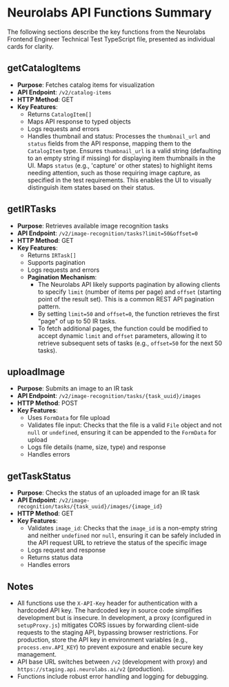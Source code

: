 # Neurolabs API Functions Summary

The following sections describe the key functions from the Neurolabs Frontend Engineer Technical Test TypeScript file, presented as individual cards for clarity.

## getCatalogItems

- **Purpose**: Fetches catalog items for visualization
- **API Endpoint**: `/v2/catalog-items`
- **HTTP Method**: GET
- **Key Features**:
  - Returns `CatalogItem[]`
  - Maps API response to typed objects
  - Logs requests and errors
  - Handles thumbnail and status: Processes the `thumbnail_url` and `status` fields from the API response, mapping them to the `CatalogItem` type. Ensures `thumbnail_url` is a valid string (defaulting to an empty string if missing) for displaying item thumbnails in the UI. Maps `status` (e.g., 'capture' or other states) to highlight items needing attention, such as those requiring image capture, as specified in the test requirements. This enables the UI to visually distinguish item states based on their status.

## getIRTasks

- **Purpose**: Retrieves available image recognition tasks
- **API Endpoint**: `/v2/image-recognition/tasks?limit=50&offset=0`
- **HTTP Method**: GET
- **Key Features**:
  - Returns `IRTask[]`
  - Supports pagination
  - Logs requests and errors
  - **Pagination Mechanism**:
    - The Neurolabs API likely supports pagination by allowing clients to specify `limit` (number of items per page) and `offset` (starting point of the result set). This is a common REST API pagination pattern.
    - By setting `limit=50` and `offset=0`, the function retrieves the first "page" of up to 50 IR tasks.
    - To fetch additional pages, the function could be modified to accept dynamic `limit` and `offset` parameters, allowing it to retrieve subsequent sets of tasks (e.g., `offset=50` for the next 50 tasks).

## uploadImage

- **Purpose**: Submits an image to an IR task
- **API Endpoint**: `/v2/image-recognition/tasks/{task_uuid}/images`
- **HTTP Method**: POST
- **Key Features**:
  - Uses `FormData` for file upload
  - Validates file input: Checks that the file is a valid `File` object and not `null` or `undefined`, ensuring it can be appended to the `FormData` for upload
  - Logs file details (name, size, type) and response
  - Handles errors

## getTaskStatus

- **Purpose**: Checks the status of an uploaded image for an IR task
- **API Endpoint**: `/v2/image-recognition/tasks/{task_uuid}/images/{image_id}`
- **HTTP Method**: GET
- **Key Features**:
  - Validates `image_id`: Checks that the `image_id` is a non-empty string and neither `undefined` nor `null`, ensuring it can be safely included in the API request URL to retrieve the status of the specific image
  - Logs request and response
  - Returns status data
  - Handles errors

## Notes

- All functions use the `X-API-Key` header for authentication with a hardcoded API key. The hardcoded key in source code simplifies development but is insecure. In development, a proxy (configured in `setupProxy.js`) mitigates CORS issues by forwarding client-side requests to the staging API, bypassing browser restrictions. For production, store the API key in environment variables (e.g., `process.env.API_KEY`) to prevent exposure and enable secure key management.
- API base URL switches between `/v2` (development with proxy) and `https://staging.api.neurolabs.ai/v2` (production).
- Functions include robust error handling and logging for debugging.
